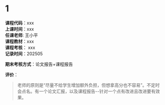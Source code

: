 # 1    
**课程代码**：xxx  
**上课时间**：xxx  
**任课老师**:  王小平        
**课程教材**：xxx  
**课程考核**： xxx  
**记录时间**：202505


**期末考核方式**：论文报告+课程报告

**评价**：
>
>老师的原则是“尽量不给学生增加额外负担，但想拿高分也不容易”。不定时会点名。有一个论文汇报，以及课程报告--针对一个点有改进且改进要有效果。
